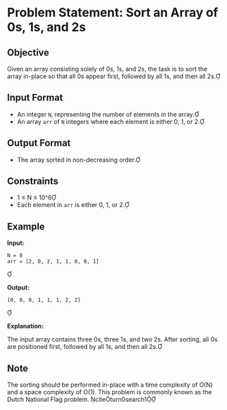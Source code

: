 # Problem Statement: Sort an Array of 0s, 1s, and 2s

## Objective

Given an array consisting solely of 0s, 1s, and 2s, the task is to sort the array in-place so that all 0s appear first, followed by all 1s, and then all 2s.

## Input Format

- An integer `N`, representing the number of elements in the array.
- An array `arr` of `N` integers where each element is either 0, 1, or 2.

## Output Format

- The array sorted in non-decreasing order.

## Constraints

- 1 ≤ N ≤ 10^6
- Each element in `arr` is either 0, 1, or 2.

## Example

**Input:**


```
N = 8
arr = [2, 0, 2, 1, 1, 0, 0, 1]
```


**Output:**


```
[0, 0, 0, 1, 1, 1, 2, 2]
```


**Explanation:**

The input array contains three 0s, three 1s, and two 2s. After sorting, all 0s are positioned first, followed by all 1s, and then all 2s.

## Note

The sorting should be performed in-place with a time complexity of O(N) and a space complexity of O(1). This problem is commonly known as the Dutch National Flag problem. citeturn0search1 
